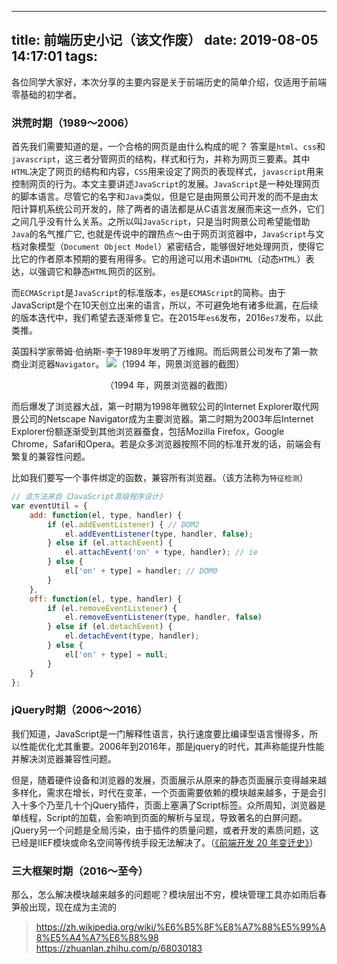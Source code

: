 <!--
 * @file: 
 * @author: sunchao(sunchao15@baidu.com)
 * @Date: 2019-08-05 14:17:01
 * @LastEditors: sunchao
 * @LastEditTime: 2019-08-11 14:32:37
 -->
---
title: 前端历史小记（该文作废）
date: 2019-08-05 14:17:01
tags:
---

各位同学大家好，本次分享的主要内容是关于前端历史的简单介绍，仅适用于前端零基础的初学者。

### 洪荒时期（1989～2006）
首先我们需要知道的是，一个合格的网页是由什么构成的呢？
答案是`html`、`css`和`javascript`，这三者分管网页的结构，样式和行为，并称为网页三要素。其中`HTML`决定了网页的结构和内容，`CSS`用来设定了网页的表现样式，`javascript`用来控制网页的行为。本文主要讲述`JavaScript`的发展。`JavaScript`是一种处理网页的脚本语言。尽管它的名字和`Java`类似，但是它是由网景公司开发的而不是由太阳计算机系统公司开发的，除了两者的语法都是从C语言发展而来这一点外，它们之间几乎没有什么关系。之所以叫`JavaScript`，只是当时网景公司希望能借助`Java`的名气推广它, 也就是传说中的蹭热点～由于网页浏览器中，`JavaScript`与文档对象模型（`Document Object Model`）紧密结合，能够很好地处理网页，使得它比它的作者原本预期的要有用得多。它的用途可以用术语`DHTML`（动态`HTML`）表达，以强调它和静态`HTML`网页的区别。

而`ECMAScript`是`JavaScript`的标准版本，`es`是`ECMAScript`的简称。由于JavaScript是个在10天创立出来的语言，所以，不可避免地有诸多纰漏，在后续的版本迭代中，我们希望去逐渐修复它。在2015年`es6`发布，2016`es7`发布，以此类推。

英国科学家蒂姆·伯纳斯-李于1989年发明了万维网。而后网景公司发布了第一款商业浏览器`Navigator`。
![（1994 年，网景浏览器的截图）](https://pic3.zhimg.com/80/v2-ed02785797334fa618a9d8abbe0e09aa_hd.jpg)
<center>（1994 年，网景浏览器的截图）</center>

而后爆发了浏览器大战，第一时期为1998年微软公司的Internet Explorer取代网景公司的Netscape Navigator成为主要浏览器。第二时期为2003年后Internet Explorer份额逐渐受到其他浏览器蚕食，包括Mozilla Firefox，Google Chrome，Safari和Opera。若是众多浏览器按照不同的标准开发的话，前端会有繁复的兼容性问题。

比如我们要写一个事件绑定的函数，兼容所有浏览器。（该方法称为`特征检测`）
``` js
// 该方法来自《JavaScript高级程序设计》
var eventUtil = {
    add: function(el, type, handler) {
        if (el.addEventListener) { // DOM2
            el.addEventListener(type, handler, false);
        } else if (el.attachEvent) {
            el.attachEvent('on' + type, handler); // ie
        } else {
            el['on' + type] = handler; // DOM0
        }
    },
    off: function(el, type, handler) {
        if (el.removeEventListener) {
            el.removeEventListener(type, handler, false)
        } else if (el.detachEvent) {
            el.detachEvent(type, handler);
        } else {
            el['on' + type] = null;
        }
    }
};
```

### jQuery时期（2006～2016）

我们知道，JavaScript是一门解释性语言，执行速度要比编译型语言慢得多，所以性能优化尤其重要。2006年到2016年，那是jquery的时代，其声称能提升性能并解决浏览器兼容性问题。

但是，随着硬件设备和浏览器的发展，页面展示从原来的静态页面展示变得越来越多样化，需求在增长，时代在变革，一个页面需要依赖的模块越来越多，于是会引入十多个乃至几十个jQuery插件，页面上塞满了Script标签。众所周知，浏览器是单线程，Script的加载，会影响到页面的解析与呈现，导致著名的白屏问题。jQuery另一个问题是全局污染，由于插件的质量问题，或者开发的素质问题，这已经是IIEF模块或命名空间等传统手段无法解决了。（[《前端开发 20 年变迁史》](https://zhuanlan.zhihu.com/p/68030183)）

### 三大框架时期（2016～至今）
那么，怎么解决模块越来越多的问题呢？模块层出不穷，模块管理工具亦如雨后春笋般出现，现在成为主流的



> https://zh.wikipedia.org/wiki/%E6%B5%8F%E8%A7%88%E5%99%A8%E5%A4%A7%E6%88%98<br>
> https://zhuanlan.zhihu.com/p/68030183